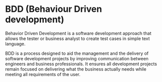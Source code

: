 # BDD (Behaviour Driven development)

Behavior Driven Development is a software development approach that allows the tester or business analyst to create test cases in simple text language.


BDD is a process designed to aid the management and the delivery of software development projects by improving communication between engineers and business professionals. It ensures all development projects remain focused on delivering what the business actually needs while meeting all requirements of the user.